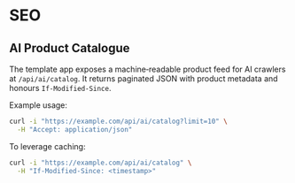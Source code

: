 # SEO

## AI Product Catalogue

The template app exposes a machine‑readable product feed for AI crawlers at `/api/ai/catalog`.
It returns paginated JSON with product metadata and honours `If-Modified-Since`.

Example usage:

```bash
curl -i "https://example.com/api/ai/catalog?limit=10" \
  -H "Accept: application/json"
```

To leverage caching:

```bash
curl -i "https://example.com/api/ai/catalog" \
  -H "If-Modified-Since: <timestamp>"
```
